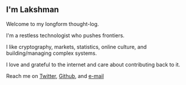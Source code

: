 ## I'm Lakshman

Welcome to my longform thought-log.

I'm a restless technologist who pushes frontiers. 

I like cryptography, markets, statistics, online culture, and building/managing complex systems. 

I love and grateful to the internet and care about contributing back to it. 

Reach me on [Twitter](https://twitter.com/lakshmansankar), [Github](https://github.com/lsankar4033/), and [e-mail](mailto:lsankar4033@gmail.com)